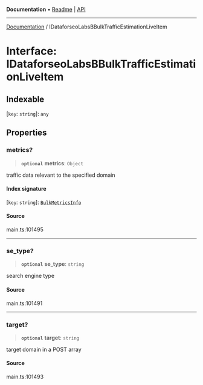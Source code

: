 **Documentation** • [Readme](../README.md) \| [API](../globals.md)

***

[Documentation](../README.md) / IDataforseoLabsBBulkTrafficEstimationLiveItem

# Interface: IDataforseoLabsBBulkTrafficEstimationLiveItem

## Indexable

 \[`key`: `string`\]: `any`

## Properties

### metrics?

> **`optional`** **metrics**: `Object`

traffic data relevant to the specified domain

#### Index signature

 \[`key`: `string`\]: [`BulkMetricsInfo`](../classes/BulkMetricsInfo.md)

#### Source

main.ts:101495

***

### se\_type?

> **`optional`** **se\_type**: `string`

search engine type

#### Source

main.ts:101491

***

### target?

> **`optional`** **target**: `string`

target domain in a POST array

#### Source

main.ts:101493
